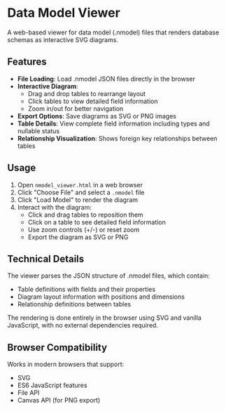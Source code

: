 # Data Model Viewer

A web-based viewer for data model (.nmodel) files that renders database schemas as interactive SVG diagrams.

## Features

- **File Loading**: Load .nmodel JSON files directly in the browser
- **Interactive Diagram**: 
  - Drag and drop tables to rearrange layout
  - Click tables to view detailed field information
  - Zoom in/out for better navigation
- **Export Options**: Save diagrams as SVG or PNG images
- **Table Details**: View complete field information including types and nullable status
- **Relationship Visualization**: Shows foreign key relationships between tables

## Usage

1. Open `nmodel_viewer.html` in a web browser
2. Click "Choose File" and select a `.nmodel` file
3. Click "Load Model" to render the diagram
4. Interact with the diagram:
   - Click and drag tables to reposition them
   - Click on a table to see detailed field information
   - Use zoom controls (+/-) or reset zoom
   - Export the diagram as SVG or PNG

## Technical Details

The viewer parses the JSON structure of .nmodel files, which contain:
- Table definitions with fields and their properties
- Diagram layout information with positions and dimensions
- Relationship definitions between tables

The rendering is done entirely in the browser using SVG and vanilla JavaScript, with no external dependencies required.

## Browser Compatibility

Works in modern browsers that support:
- SVG
- ES6 JavaScript features
- File API
- Canvas API (for PNG export)